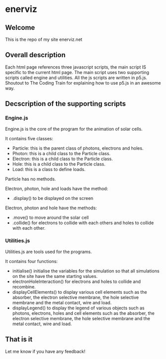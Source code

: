 # enerviz
## Welcome
This is the repo of my site enerviz.net

## Overall description
Each html page references three javascript scripts, the main script IS specific to the current html page. The main script uses two supporting scripts called engine and utilities. All the js scripts are written in p5.js. Shoutout to The Coding Train for explaining how to use p5.js in an awesome way.

## Decscription of the supporting scripts
### Engine.js
Engine.js is the core of the program for the animation of solar cells.

It contains five classes:
- Particle: this is the parent class of photons, electrons and holes.
- Photon: this is a child class to the Particle class.
- Electron: this is a child class to the Particle class.
- Hole: this is a child class to the Particle class.
- Load: this is a class to define loads.

Particle has no methods.

Electron, photon, hole and loads have the method:
- .display() to be displayed on the screen

Electron, photon and hole have the methods:
- .move() to move around the solar cell
- .collide() for electrons to collide with each others and holes to collide with each other.

### Utilities.js
Utilities.js are tools used for the programs.

It contains four functions:
- initialise() initialise the variables for the simulation so that all simulations on the site have the same starting values.
- electronHoleInteraction() for electrons and holes to collide and recombine.
- displayCellElements() to display various cell elements such as the absorber, the electron selective membrane, the hole selective membrane and the metal contact, wire and load.
- displayLegend() to display the legend of various objects such as photons, electrons, holes and cell elements such as the absorber, the electron selective membrane, the hole selective membrane and the metal contact, wire and load.

## That is it
Let me know if you have any feedback!
